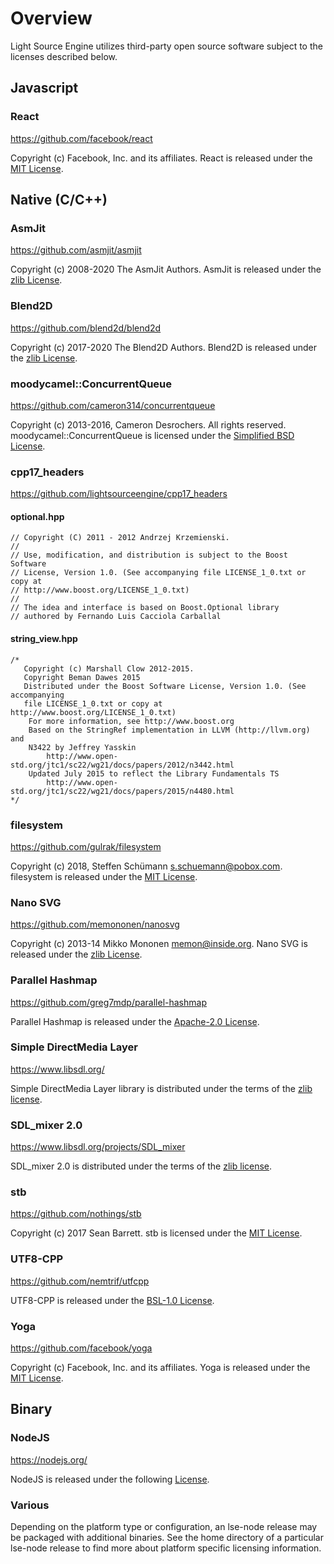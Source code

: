 # Overview

Light Source Engine utilizes third-party open source software subject to the licenses described below.

## Javascript

### React

https://github.com/facebook/react

Copyright (c) Facebook, Inc. and its affiliates. React is released under the [MIT License](https://github.com/facebook/react/blob/master/LICENSE).

## Native (C/C++)

### AsmJit

https://github.com/asmjit/asmjit

Copyright (c) 2008-2020 The AsmJit Authors. AsmJit is released under the [zlib License](https://github.com/asmjit/asmjit/blob/master/LICENSE.md). 

### Blend2D

https://github.com/blend2d/blend2d

Copyright (c) 2017-2020 The Blend2D Authors. Blend2D is released under the [zlib License](https://github.com/blend2d/blend2d/blob/master/LICENSE.md).

### moodycamel::ConcurrentQueue

https://github.com/cameron314/concurrentqueue

Copyright (c) 2013-2016, Cameron Desrochers. All rights reserved. moodycamel::ConcurrentQueue is licensed under the [Simplified BSD License](https://opensource.org/licenses/BSD-2-Clause).

### cpp17_headers

https://github.com/lightsourceengine/cpp17_headers

#### optional.hpp

```
// Copyright (C) 2011 - 2012 Andrzej Krzemienski.
//
// Use, modification, and distribution is subject to the Boost Software
// License, Version 1.0. (See accompanying file LICENSE_1_0.txt or copy at
// http://www.boost.org/LICENSE_1_0.txt)
//
// The idea and interface is based on Boost.Optional library
// authored by Fernando Luis Cacciola Carballal
```

#### string_view.hpp

```
/*
   Copyright (c) Marshall Clow 2012-2015.
   Copyright Beman Dawes 2015
   Distributed under the Boost Software License, Version 1.0. (See accompanying
   file LICENSE_1_0.txt or copy at http://www.boost.org/LICENSE_1_0.txt)
    For more information, see http://www.boost.org
    Based on the StringRef implementation in LLVM (http://llvm.org) and
    N3422 by Jeffrey Yasskin
        http://www.open-std.org/jtc1/sc22/wg21/docs/papers/2012/n3442.html
    Updated July 2015 to reflect the Library Fundamentals TS
        http://www.open-std.org/jtc1/sc22/wg21/docs/papers/2015/n4480.html
*/
```

### filesystem

https://github.com/gulrak/filesystem

Copyright (c) 2018, Steffen Schümann <s.schuemann@pobox.com>. filesystem is released under the [MIT License](https://github.com/gulrak/filesystem/blob/master/LICENSE).

### Nano SVG

https://github.com/memononen/nanosvg

Copyright (c) 2013-14 Mikko Mononen memon@inside.org. Nano SVG is released under the [zlib License](https://github.com/memononen/nanosvg/blob/master/LICENSE.txt).

### Parallel Hashmap

https://github.com/greg7mdp/parallel-hashmap

Parallel Hashmap is released under the [Apache-2.0 License](https://github.com/greg7mdp/parallel-hashmap/blob/master/LICENSE).

### Simple DirectMedia Layer

https://www.libsdl.org/

Simple DirectMedia Layer library is distributed under the terms of the [zlib license](http://www.zlib.net/zlib_license.html).

### SDL_mixer 2.0

https://www.libsdl.org/projects/SDL_mixer

SDL_mixer 2.0 is distributed under the terms of the [zlib license](http://www.zlib.net/zlib_license.html).

### stb

https://github.com/nothings/stb

Copyright (c) 2017 Sean Barrett. stb is licensed under the [MIT License](https://opensource.org/licenses/MIT).

### UTF8-CPP

https://github.com/nemtrif/utfcpp

UTF8-CPP is released under the [BSL-1.0 License](https://github.com/nemtrif/utfcpp/blob/master/LICENSE).

### Yoga

https://github.com/facebook/yoga

Copyright (c) Facebook, Inc. and its affiliates. Yoga is released under the [MIT License](https://github.com/facebook/yoga/blob/master/LICENSE).

## Binary

### NodeJS

https://nodejs.org/

NodeJS is released under the following [License](https://github.com/nodejs/node/blob/master/LICENSE).

### Various

Depending on the platform type or configuration, an lse-node release may be packaged with additional binaries. See the home directory of a particular lse-node release to find more about platform specific licensing information. 
